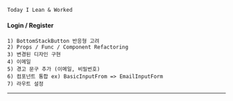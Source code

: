 ```
Today I Lean & Worked
```     


#### Login / Register
    1) BottomStackButton 반응형 고려
    2) Props / Func / Component Refactoring
    3) 변경된 디자인 구현
    4) 이메일
    5) 경고 문구 추가 (이메일, 비밀번호)
    6) 컴포넌트 통합 ex) BasicInputFrom => EmailInputForm
    7) 라우트 설정


****

 
